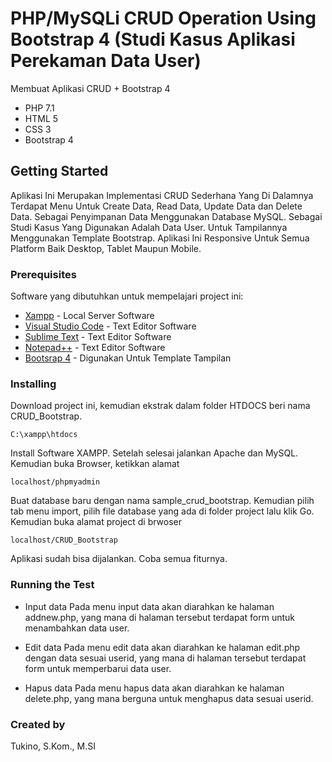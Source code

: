 # PHP/MySQLi CRUD Operation Using Bootstrap 4 (Studi Kasus Aplikasi Perekaman Data User)

Membuat Aplikasi CRUD + Bootstrap 4
* PHP 7.1 
* HTML 5 
* CSS 3 
* Bootstrap 4

## Getting Started
Aplikasi Ini Merupakan Implementasi CRUD Sederhana Yang Di Dalamnya Terdapat Menu Untuk Create Data, Read Data, Update Data dan Delete Data. Sebagai Penyimpanan Data Menggunakan Database MySQL. Sebagai Studi Kasus Yang Digunakan Adalah Data User. Untuk Tampilannya Menggunakan Template Bootstrap. Aplikasi Ini Responsive Untuk Semua Platform Baik Desktop, Tablet Maupun Mobile.

### Prerequisites
Software yang dibutuhkan untuk mempelajari project ini:
* [Xampp](http://bit.ly/3ruSKNR) - Local Server Software
* [Visual Studio Code](http://bit.ly/3a0ghjF) - Text Editor Software
* [Sublime Text](http://bit.ly/2N857Ai) - Text Editor Software
* [Notepad++](http://bit.ly/3q09YlW) - Text Editor Software
* [Bootsrap 4](https://getbootstrap.com/docs/4.1/getting-started/download/) - Digunakan Untuk Template Tampilan

### Installing

Download project ini, kemudian ekstrak dalam folder HTDOCS beri nama CRUD_Bootstrap.
```
C:\xampp\htdocs
```
Install Software XAMPP. Setelah selesai jalankan Apache dan MySQL. Kemudian buka Browser, ketikkan alamat
```
localhost/phpmyadmin
```
Buat database baru dengan nama sample_crud_bootstrap. Kemudian pilih tab menu import, pilih file database yang ada di folder project lalu klik Go.
Kemudian buka alamat project di brwoser
```
localhost/CRUD_Bootstrap
```

Aplikasi sudah bisa dijalankan. Coba semua fiturnya.

### Running the Test

* Input data Pada menu input data akan diarahkan ke halaman addnew.php, yang mana di halaman tersebut terdapat form untuk menambahkan data user.

* Edit data Pada menu edit data akan diarahkan ke halaman edit.php dengan data sesuai userid, yang mana di halaman tersebut terdapat form untuk memperbarui data user.

* Hapus data Pada menu hapus data akan diarahkan ke halaman delete.php, yang mana berguna untuk menghapus data sesuai userid.

### Created by

Tukino, S.Kom., M.SI
